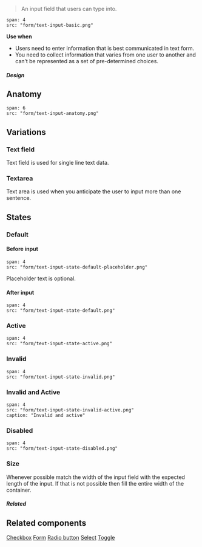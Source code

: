 > An input field that users can type into.

```image
span: 4
src: "form/text-input-basic.png"
```

**Use when**
- Users need to enter information that is best communicated in text form.
- You need to collect information that varies from one user to another and can’t be represented as a set of pre-determined choices.


##### Design

## Anatomy

```image
span: 6
src: "form/text-input-anatomy.png"
```

## Variations

### Text field
Text field is used for single line text data.

### Textarea
Text area is used when you anticipate the user to input more than one sentence.

## States

### Default
#### Before input
```image
span: 4
src: "form/text-input-state-default-placeholder.png"
```
Placeholder text is optional.

#### After input
```image
span: 4
src: "form/text-input-state-default.png"
```

### Active
```image
span: 4
src: "form/text-input-state-active.png"
```

### Invalid
```image
span: 4
src: "form/text-input-state-invalid.png"
```

### Invalid and Active
```image
span: 4
src: "form/text-input-state-invalid-active.png"
caption: "Invalid and active"
```

### Disabled
```image
span: 4
src: "form/text-input-state-disabled.png"
```

### Size
Whenever possible match the width of the input field with the expected length of the input. If that is not possible then fill the entire width of the container.

##### Related

## Related components
[Checkbox](/components/checkbox)
[Form](/components/form)
[Radio button](/components/radio-button)
[Select](/components/select)
[Toggle](/components/toggle)
